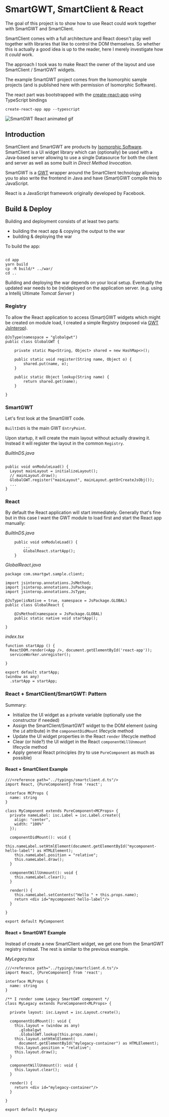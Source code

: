 # SmartGWT, SmartClient & React

The goal of this project is to show how to use React could work together with SmartGWT and SmartClient. 

SmartClient comes with a full architecture and React doesn't play well together with libraries that like to control the DOM themselves.
So whether this is actually a good idea is up to the reader, here I merely investigate how it _could_ work. 

The approach I took was to make React the owner of the layout and use SmartClient / SmartGWT widgets.

The example SmartGWT project comes from the Isomorphic sample projects (and is published here with permission of Isomorphic Software).

The react part was bootstrapped with the [create-react-app][1] using TypeScript bindings

```
create-react-app app --typescript 
```

![SmartGWT React animated gif](doc/img/smartgwt-react.gif)

## Introduction

SmartClient and SmartGWT are products by [Isomorphic Software][2]. SmartClient is a UI widget library which can (optionally) be used with a Java-based server allowing to use a single Datasource for both the client and server as well as some built in _Direct Method Invocation_.

SmartGWT is a [GWT][3] wrapper around the SmartClient technology allowing you to also write the frontend in Java and have (Smart)GWT compile this to JavaScript.

React is a JavaScript framework originally developed by Facebook.

## Build & Deploy

Building and deployment consists of at least two parts: 

- building the react app & copying the output to the war
- building & deploying the war

To build the app:

```

cd app
yarn build
cp -R build/* ../war/
cd ..

```

Building and deploying the war depends on your local setup. Eventually the updated war needs to be (re)deployed on the application server.
(e.g. using a Intellij Ultimate _Tomcat Server_ )

### Registry

To allow the React application to access (Smart)GWT widgets which might be created on module load, I created a simple Registry (exposed via [GWT JsInterop][4]).

```
@JsType(namespace = "globalgwt")
public class GlobalGWT {
	
	private static Map<String, Object> shared = new HashMap<>();

	public static void register(String name, Object o) {
		shared.put(name, o);
	}

	public static Object lookup(String name) {
		return shared.get(name);
	}
	
}
```

### SmartGWT

Let's first look at the SmartGWT code.

`BuiltInDS` is the main GWT `EntryPoint`. 

Upon startup, it will create the main layout without actually drawing it. Instead it will register the layout in the common `Registry`.

*BuiltInDS.java*

```	

public void onModuleLoad() {
  Layout mainLayout = initializeLayout();
  // mainLayout.draw();
  GlobalGWT.register("mainLayout", mainLayout.getOrCreateJsObj());
  ...
}

```

### React 

By default the React application will start immediately. Generally that's fine but in this case I want the GWT module to load first and start the React app manually:

*BuiltInDS.java* 

```
	public void onModuleLoad() {
		...
		GlobalReact.startApp();
	}
```

*GlobalReact.java*

```
package com.smartgwt.sample.client;

import jsinterop.annotations.JsMethod;
import jsinterop.annotations.JsPackage;
import jsinterop.annotations.JsType;

@JsType(isNative = true, namespace = JsPackage.GLOBAL)
public class GlobalReact {

	@JsMethod(namespace = JsPackage.GLOBAL)
	public static native void startApp();

}
```

*index.tsx*

```
function startApp () {
  ReactDOM.render(<App />, document.getElementById('react-app'));
  serviceWorker.unregister();
  
}

export default startApp;
(window as any)
  .startApp = startApp;
```

### React + SmartClient/SmartGWT: Pattern

Summary: 

- Initialize the UI widget as a private variable (optionally use the constructor if needed)
- Assign the SmartClient/SmartGWT widget to the DOM element (using the `id` attribute) in the `componentDidMount` lifecycle method
- Update the UI widget properties in the React `render` lifecycle method
- Clear (or hide?) the UI widget in the React `componentWillUnmount` lifecycle method
- Apply general React principles (try to use `PureComponent` as much as possible)

#### React + SmartClient Example

```
///<reference path="../typings/smartclient.d.ts"/>
import React, {PureComponent} from 'react';

interface MCProps {
  name: string
}

class MyComponent extends PureComponent<MCProps> {
  private nameLabel: isc.Label = isc.Label.create({
    align: "center", 
    width: "100%"
  });

  componentDidMount(): void {
    this.nameLabel.setHtmlElement(document.getElementById("mycomponent-hello-label") as HTMLElement);
    this.nameLabel.position = "relative";
    this.nameLabel.draw();
  }
  
  componentWillUnmount(): void {
    this.nameLabel.clear();
  }
  
  render() {
    this.nameLabel.setContents("Hello " + this.props.name);
    return <div id="mycomponent-hello-label"/>
  }
  
}

export default MyComponent
```

#### React + SmartGWT Example

Instead of create a new SmartClient widget, we get one from the SmartGWT registry instead. The rest is similar to the previous example.

*MyLegacy.tsx*

```
///<reference path="../typings/smartclient.d.ts"/>
import React, {PureComponent} from 'react';

interface MLProps {
  name: string
}

/** I render some Legacy SmartGWT component */
class MyLegacy extends PureComponent<MLProps> {

  private layout: isc.Layout = isc.Layout.create();
  
  componentDidMount(): void {
    this.layout = (window as any)
      .globalgwt
      .GlobalGWT.lookup(this.props.name);
    this.layout.setHtmlElement(
      document.getElementById("mylegacy-container") as HTMLElement);
    this.layout.position = "relative";
    this.layout.draw();
  }
  
  componentWillUnmount(): void {
    this.layout.clear();
  }

  render() {
    return <div id="mylegacy-container"/>
  }
  
}

export default MyLegacy
```



[1]: https://facebook.github.io/create-react-app/docs/adding-typescript
[2]: https://www.smartclient.com
[3]: http://www.gwtproject.org
[4]: http://www.gwtproject.org/doc/latest/DevGuideCodingBasicsJsInterop.html

